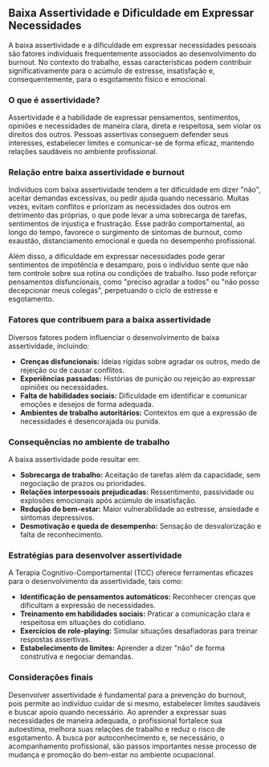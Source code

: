 ## Baixa Assertividade e Dificuldade em Expressar Necessidades

A baixa assertividade e a dificuldade em expressar necessidades pessoais são fatores individuais frequentemente associados ao desenvolvimento do burnout. No contexto do trabalho, essas características podem contribuir significativamente para o acúmulo de estresse, insatisfação e, consequentemente, para o esgotamento físico e emocional.

### O que é assertividade?

Assertividade é a habilidade de expressar pensamentos, sentimentos, opiniões e necessidades de maneira clara, direta e respeitosa, sem violar os direitos dos outros. Pessoas assertivas conseguem defender seus interesses, estabelecer limites e comunicar-se de forma eficaz, mantendo relações saudáveis no ambiente profissional.

### Relação entre baixa assertividade e burnout

Indivíduos com baixa assertividade tendem a ter dificuldade em dizer "não", aceitar demandas excessivas, ou pedir ajuda quando necessário. Muitas vezes, evitam conflitos e priorizam as necessidades dos outros em detrimento das próprias, o que pode levar a uma sobrecarga de tarefas, sentimentos de injustiça e frustração. Esse padrão comportamental, ao longo do tempo, favorece o surgimento de sintomas de burnout, como exaustão, distanciamento emocional e queda no desempenho profissional.

Além disso, a dificuldade em expressar necessidades pode gerar sentimentos de impotência e desamparo, pois o indivíduo sente que não tem controle sobre sua rotina ou condições de trabalho. Isso pode reforçar pensamentos disfuncionais, como "preciso agradar a todos" ou "não posso decepcionar meus colegas", perpetuando o ciclo de estresse e esgotamento.

### Fatores que contribuem para a baixa assertividade

Diversos fatores podem influenciar o desenvolvimento de baixa assertividade, incluindo:

- **Crenças disfuncionais:** Ideias rígidas sobre agradar os outros, medo de rejeição ou de causar conflitos.
- **Experiências passadas:** Histórias de punição ou rejeição ao expressar opiniões ou necessidades.
- **Falta de habilidades sociais:** Dificuldade em identificar e comunicar emoções e desejos de forma adequada.
- **Ambientes de trabalho autoritários:** Contextos em que a expressão de necessidades é desencorajada ou punida.

### Consequências no ambiente de trabalho

A baixa assertividade pode resultar em:

- **Sobrecarga de trabalho:** Aceitação de tarefas além da capacidade, sem negociação de prazos ou prioridades.
- **Relações interpessoais prejudicadas:** Ressentimento, passividade ou explosões emocionais após acúmulo de insatisfação.
- **Redução do bem-estar:** Maior vulnerabilidade ao estresse, ansiedade e sintomas depressivos.
- **Desmotivação e queda de desempenho:** Sensação de desvalorização e falta de reconhecimento.

### Estratégias para desenvolver assertividade

A Terapia Cognitivo-Comportamental (TCC) oferece ferramentas eficazes para o desenvolvimento da assertividade, tais como:

- **Identificação de pensamentos automáticos:** Reconhecer crenças que dificultam a expressão de necessidades.
- **Treinamento em habilidades sociais:** Praticar a comunicação clara e respeitosa em situações do cotidiano.
- **Exercícios de role-playing:** Simular situações desafiadoras para treinar respostas assertivas.
- **Estabelecimento de limites:** Aprender a dizer "não" de forma construtiva e negociar demandas.

### Considerações finais

Desenvolver assertividade é fundamental para a prevenção do burnout, pois permite ao indivíduo cuidar de si mesmo, estabelecer limites saudáveis e buscar apoio quando necessário. Ao aprender a expressar suas necessidades de maneira adequada, o profissional fortalece sua autoestima, melhora suas relações de trabalho e reduz o risco de esgotamento. A busca por autoconhecimento e, se necessário, o acompanhamento profissional, são passos importantes nesse processo de mudança e promoção do bem-estar no ambiente ocupacional.